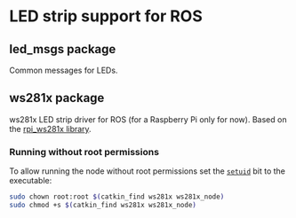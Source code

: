 # LED strip support for ROS

## led_msgs package

Common messages for LEDs.

## ws281x package

ws281x LED strip driver for ROS (for a Raspberry Pi only for now). Based on the [rpi_ws281x library](https://github.com/jgarff/rpi_ws281x).

### Running without root permissions

To allow running the node without root permissions set the [`setuid`](https://en.wikipedia.org/wiki/Setuid) bit to the executable:

```bash
sudo chown root:root $(catkin_find ws281x ws281x_node)
sudo chmod +s $(catkin_find ws281x ws281x_node)
```
